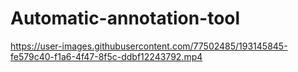 # Automatic-annotation-tool

https://user-images.githubusercontent.com/77502485/193145845-fe579c40-f1a6-4f47-8f5c-ddbf12243792.mp4

